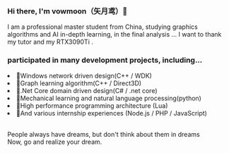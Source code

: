 <h3>Hi there, I'm vowmoon（矢月鸢）🌙</h3>
<p>I am a professional master student from China, studying graphics algorithms and AI in-depth learning, in the final analysis ... I want to thank my tutor and my RTX3090Ti .</p>
<h3>participated in many development projects, including...</h3>
<li>🍒Windows network driven design(C++ / WDK) </li>
<li>🍒Graph learning algorithm(C++ / Direct3D) </li>
<li>🥞.Net Core domain driven design(C# / .net core) </li>
<li>🐷Mechanical learning and natural language processing(python) </li>
<li>🍉High performance programming architecture (Lua) </li>
<li>🍉And various internship experiences (Node.js / PHP / JavaScript) </li>
<br>
<p>People always have dreams, but don't think about them in dreams
<br>Now, go and realize your dream.</p>
